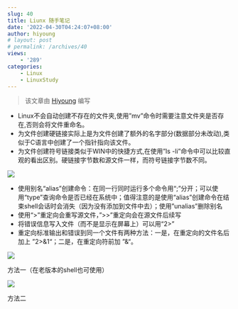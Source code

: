 ```yaml
---
slug: 40
title: Liunx 随手笔记
date: '2022-04-30T04:24:07+08:00'
author: hiyoung
# layout: post
# permalink: /archives/40
views:
    - '289'
categories:
    - Linux
    - LinuxStudy
---
```


> 该文章由 [Hiyoung](https://blog.hiyoung.xyz/) 编写

- Linux不会自动创建不存在的文件夹,使用”mv”命令时需要注意文件夹是否存在,否则会将文件重命名。
- 为文件创建硬链接实际上是为文件创建了额外的名字部分(数据部分未改动),类似于C语言中创建了一个指针指向该文件。
- 为文件创建符号链接类似于WIN中的快捷方式,在使用”ls -li”命令中可以比较直观的看出区别。硬链接字节数和源文件一样，而符号链接字节数不同。

![](https://cdn.jsdelivr.net/gh/hiyoung3937/img_hiyoung@master/bolg/Liunx随手笔记_1.5y3s10ifdko0.jpg)

- 使用别名“alias”创建命令：在同一行同时运行多个命令用“;”分开；可以使用“type”查询命令是否已经在系统中；值得注意的是使用“alias”创建命令在结束shell会话时会消失（因为没有添加到文件中去）；使用”unalias”删除别名
- 使用“&gt;”重定向会重写源文件，”&gt;&gt;”重定向会在源文件后续写
- 将错误信息写入文件（而不是显示在屏幕上）可以用“2&gt;”
- 重定向标准输出和错误到同一个文件有两种方法：一是，在重定向的文件名后加上 ”2&gt;&amp;1“；二是，在重定向符前加 ”&amp;“。

![](https://cdn.jsdelivr.net/gh/hiyoung3937/img_hiyoung@master/bolg/Liunx随手笔记_2.7fqr7ys58500.jpg)

方法一（在老版本的shell也可使用）

![](https://cdn.jsdelivr.net/gh/hiyoung3937/img_hiyoung@master/bolg/Liunx随手笔记_3.72be9o3zgs00.jpg)

方法二